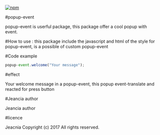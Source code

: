 [![npm](https://img.shields.io/npm/dt/popup-event.svg)]() 

#popup-event

popup-event is userful package, this package offer a cool popup with event. 


#How to use : 
this package include the javascript and html of the style for popup-event,
is a possible of custom popup-event

#Code example  
```js
popup-event.welcome("Your message");
```
#effect

Your welcome message in a popup-event, this popup event-translate and reacted for press button

#Jeancia author

Jeancia author

#licence

Jeacnia Copyright (c) 2017 All rights reserved.

